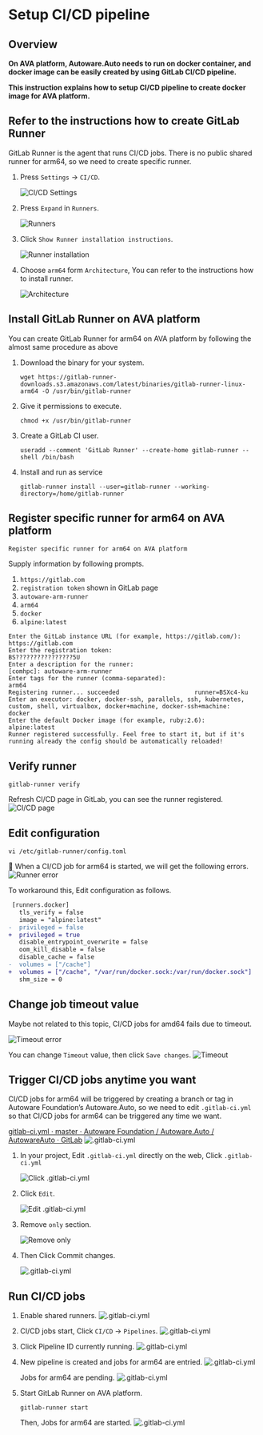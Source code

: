 # Setup CI/CD pipeline

## Overview

**On AVA platform, Autoware.Auto needs to run on docker container, and docker image can be easily created by using GitLab CI/CD pipeline.**

**This instruction explains how to setup CI/CD pipeline to create docker image for AVA platform.**

## Refer to the instructions how to create GitLab Runner

GitLab Runner is the agent that runs CI/CD jobs.
There is no public shared runner for arm64, so we need to create specific runner.

1. Press `Settings` -> `CI/CD`.

   ![CI/CD Settings](images/cicd/cicd1.png)

1. Press `Expand` in `Runners`.

   ![Runners](images/cicd/cicd2.png)

1. Click `Show Runner installation instructions`.

   ![Runner installation](images/cicd/cicd3.png)

1. Choose `arm64` form `Architecture`, You can refer to the instructions how to install runner.

   ![Architecture](images/cicd/cicd4.png)

## Install GitLab Runner on AVA platform

You can create GitLab Runner for arm64 on AVA platform by following the almost same procedure as above

1. Download the binary for your system.

   ```console
   wget https://gitlab-runner-downloads.s3.amazonaws.com/latest/binaries/gitlab-runner-linux-arm64 -O /usr/bin/gitlab-runner
   ```

1. Give it permissions to execute.

   ```console
   chmod +x /usr/bin/gitlab-runner
   ```

1. Create a GitLab CI user.

   ```console
   useradd --comment 'GitLab Runner' --create-home gitlab-runner --shell /bin/bash
   ```

1. Install and run as service

   ```console
   gitlab-runner install --user=gitlab-runner --working-directory=/home/gitlab-runner
   ```

## Register specific runner for arm64 on AVA platform

   ```console
   Register specific runner for arm64 on AVA platform
   ```

   Supply information by following prompts.

   1. `https://gitlab.com`
   1. `registration token` shown in GitLab page
   1. `autoware-arm-runner`
   1. `arm64`
   1. `docker`
   1. `alpine:latest`

   ```console
   Enter the GitLab instance URL (for example, https://gitlab.com/):
   https://gitlab.com
   Enter the registration token:
   BS????????????????5U
   Enter a description for the runner:
   [comhpc]: autoware-arm-runner
   Enter tags for the runner (comma-separated):
   arm64
   Registering runner... succeeded                     runner=BSXc4-ku
   Enter an executor: docker, docker-ssh, parallels, ssh, kubernetes, custom, shell, virtualbox, docker+machine, docker-ssh+machine:
   docker
   Enter the default Docker image (for example, ruby:2.6):
   alpine:latest
   Runner registered successfully. Feel free to start it, but if it's running already the config should be automatically reloaded! 
   ```

## Verify runner

   ```console
   gitlab-runner verify
   ```

   Refresh CI/CD page in GitLab, you can see the runner registered.
   ![CI/CD page](images/cicd/cicd5.png)

## Edit configuration

   ```console
   vi /etc/gitlab-runner/config.toml
   ```

   :speech_balloon: When a CI/CD job for arm64 is started, we will get the following errors.
   ![Runner error](images/cicd/cicd6.png)

   To workaround this, Edit configuration as follows.

   ```diff
    [runners.docker]
      tls_verify = false
      image = "alpine:latest"
  -  privileged = false
  +  privileged = true
      disable_entrypoint_overwrite = false
      oom_kill_disable = false
      disable_cache = false
  -  volumes = ["/cache"]
  +  volumes = ["/cache", "/var/run/docker.sock:/var/run/docker.sock"]
      shm_size = 0
   ```

## Change job timeout value

Maybe not related to this topic, CI/CD jobs for amd64 fails due to timeout.

![Timeout error](images/cicd/timeout_error.png)

You can change `Timeout` value, then click `Save changes`.
![Timeout](images/cicd/timeout.png)

## Trigger CI/CD jobs anytime you want

CI/CD jobs for arm64 will be triggered by creating a branch or tag in Autoware Foundation’s Autoware.Auto, so we need to edit `.gitlab-ci.yml` so that CI/CD jobs for arm64 can be triggered any time we want.

[gitlab-ci.yml · master · Autoware Foundation / Autoware.Auto / AutowareAuto · GitLab](https://gitlab.com/autowarefoundation/autoware.auto/AutowareAuto/-/blob/master/.gitlab-ci.yml#L230-L237)
![.gitlab-ci.yml](images/cicd/gitlab-ci.yml1.png)

1. In your project, Edit `.gitlab-ci.yml` directly on the web, Click `.gitlab-ci.yml`

   ![Click .gitlab-ci.yml](images/cicd/gitlab-ci.yml2.png)

1. Click `Edit`.

   ![Edit .gitlab-ci.yml](images/cicd/gitlab-ci.yml3.png)

1. Remove `only` section.

   ![Remove only](images/cicd/gitlab-ci.yml4.png)

1. Then Click Commit changes.

   ![.gitlab-ci.yml](images/cicd/gitlab-ci.yml5.png)

## Run CI/CD jobs

1. Enable shared runners.
   ![.gitlab-ci.yml](images/cicd/job1.png)

1. CI/CD jobs start, Click `CI/CD` -> `Pipelines`.
   ![.gitlab-ci.yml](images/cicd/job2.png)

1. Click Pipeline ID currently running.
   ![.gitlab-ci.yml](images/cicd/job3.png)

1. New pipeline is created and jobs for arm64 are entried.
   ![.gitlab-ci.yml](images/cicd/job4.png)

   Jobs for arm64 are pending.
   ![.gitlab-ci.yml](images/cicd/job5.png)

1. Start GitLab Runner on AVA platform.

   ```console
   gitlab-runner start
   ```

   Then, Jobs for arm64 are started.
   ![.gitlab-ci.yml](images/cicd/job6.png)
